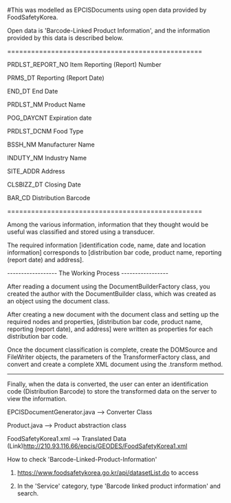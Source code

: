 #This was modelled as EPCISDocuments using open data provided by FoodSafetyKorea.

Open data is 'Barcode-Linked Product Information', and the information provided by this data is described below.

=================================================

PRDLST_REPORT_NO 	Item Reporting (Report) Number

PRMS_DT Reporting 	(Report Date)

END_DT			End Date

PRDLST_NM 		Product Name

POG_DAYCNT 		Expiration date

PRDLST_DCNM 		Food Type

BSSH_NM 		Manufacturer Name

INDUTY_NM 		Industry Name

SITE_ADDR 		Address

CLSBIZZ_DT 		Closing Date

BAR_CD 			Distribution Barcode

=================================================


Among the various information, information that they thought would be useful was classified and stored using a transducer.

The required information [identification code, name, date and location information] corresponds to [distribution bar code, product name, reporting (report date) and address].

------------------ The Working Process -----------------


After reading a document using the DocumentBuilderFactory class, you created the author with the DocumentBuilder class, which was created as an object using the document class. 

After creating a new document with the document class and setting up the required nodes and properties, [distribution bar code, product name, reporting (report date), and address] were written as properties for each distribution bar code.

Once the document classification is complete, create the DOMSource and FileWriter objects, the parameters of the TransformerFactory class, and convert and create a complete XML document using the .transform method.

--------------------------------------------------------

Finally, when the data is converted, the user can enter an identification code (Distribution Barcode) to store the transformed data on the server to view the information.

EPCISDocumentGenerator.java --> Converter Class

Product.java --> Product abstraction class

FoodSafetyKorea1.xml --> Translated Data (Link)http://210.93.116.66/epcis/GEODES/FoodSafetyKorea1.xml

How to check 'Barcode-Linked-Product-Information'

1. https://www.foodsafetykorea.go.kr/api/datasetList.do to access

2. In the 'Service' category, type 'Barcode linked product information' and search.

